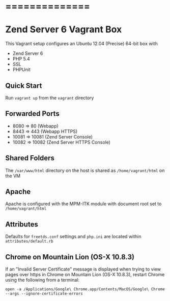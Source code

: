 ==============
=======
# Zend Server 6 Vagrant Box

This Vagrant setup configures an Ubuntu 12.04 (Precise) 64-bit box with

* Zend Server 6
* PHP 5.4
* SSL
* PHPUnit

## Quick Start

Run `vagrant up` from the `vagrant` directory

## Forwarded Ports

* 8080 => 80 (Webapp)
* 8443 => 443 (Webapp HTTPS)
* 10081 => 10081 (Zend Server Console)
* 10082 => 10082 (Zend Server HTTPS Console)

## Shared Folders

The `/var/www/html` directory on the host is shared as `/home/vagrant/html` on the VM

## Apache

Apache is configured with the MPM-ITK module with document root set to `/home/vagrant/html`

## Attributes

Defaults for `freetds.conf` settings and `php.ini` are located within `attributes/default.rb`

## Chrome on Mountain Lion (OS-X 10.8.3)

If an "Invalid Server Certificate" message is displayed when trying to view pages over https in Chrome on Mountain Lion (OS-X 10.8.3), restart Chrome using the following
from a terminal: 

`open -a /Applications/Google\ Chrome.app/Contents/MacOS/Google\ Chrome --args --ignore-certificate-errors` 



